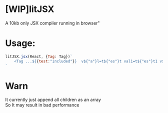 # [WIP]litJSX

A 10kb only JSX compiler running in browser"

# Usage: 
```js        
litJSX.jsx(React, {Tag: Tag})`
    <Tag ...${{test:"included"}}  v${"a"}l=t${"es"}t val1=t${"es"}t1 v${"a"}l2=test2/>
`
```

# Warn
It currently just append all children as an array  
So It may result in bad performance 